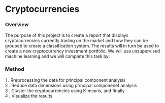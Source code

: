 # Cryptocurrencies

### Overview
The purpose of this project is to create a report that displays cryptocurrencies currently trading on the market and how they can be grouped to create a classification system. The results will in turn be used to create a new cryptocurrency investment portfolio. We will use unsupervised machine learning and we will complete this task by: <br>

### Method
1 . Rreprocessing the data for principal component analysis<br>
2 . Reduce data dimensions using principal componenet analysis<br>
3 . Cluster the cryptocurrencies using K-means, and finally<br>
4 . Visualize the results. 
